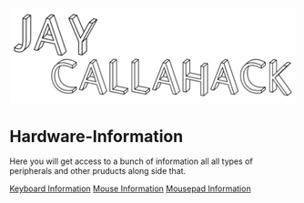 ![Alt text](info.png) 
# Hardware-Information
Here you will get access to a bunch of information all all types of peripherals and other pruducts along side that.

[Keyboard Information](./Keyboard_Information/)
[Mouse Information](./Mouse_Information/)
[Mousepad Information](./Mousepad_Information/)